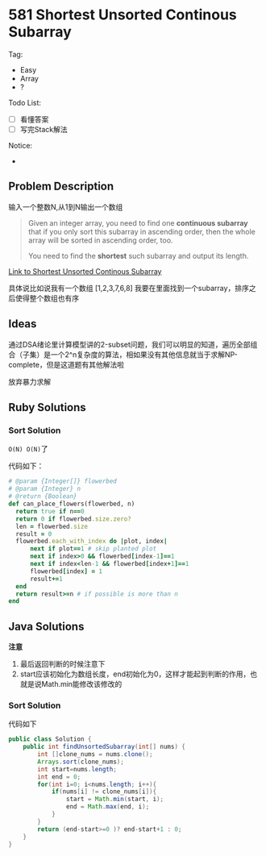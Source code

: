 # 581 Shortest Unsorted Continous Subarray

Tag:

- Easy
- Array
- ?

Todo List:

- [ ] 看懂答案
- [ ] 写完Stack解法

Notice:

- ​

## Problem Description

输入一个整数N,从1到N输出一个数组

> Given an integer array, you need to find one **continuous subarray** that if you only sort this subarray in ascending order, then the whole array will be sorted in ascending order, too. 
>
> You need to find the **shortest** such subarray and output its length.

[Link to Shortest Unsorted Continous Subarray](https://leetcode.com/problems/shortest-unsorted-continuous-subarray/#/description)

具体说比如说我有一个数组 [1,2,3,7,6,8] 我要在里面找到一个subarray，排序之后使得整个数组也有序

## Ideas

通过DSA绪论里计算模型讲的2-subset问题，我们可以明显的知道，遍历全部组合（子集）是一个2^n复杂度的算法，相如果没有其他信息就当于求解NP-complete，但是这道题有其他解法啦

放弃暴力求解

## Ruby Solutions



### Sort Solution

`O(N) O(N)`了

代码如下：

```ruby
# @param {Integer[]} flowerbed
# @param {Integer} n
# @return {Boolean}
def can_place_flowers(flowerbed, n)
  return true if n==0
  return 0 if flowerbed.size.zero?
  len = flowerbed.size
  result = 0
  flowerbed.each_with_index do |plot, index|
      next if plot==1 # skip planted plot
      next if index>0 && flowerbed[index-1]==1
      next if index<len-1 && flowerbed[index+1]==1
      flowerbed[index] = 1
      result+=1
  end
  return result>=n # if possible is more than n
end
```



## Java Solutions

**注意** 

1. 最后返回判断的时候注意下
2. start应该初始化为数组长度，end初始化为0，这样才能起到判断的作用，也就是说Math.min能修改该修改的

### Sort Solution

代码如下

```java
public class Solution {
    public int findUnsortedSubarray(int[] nums) {
        int []clone_nums = nums.clone();
        Arrays.sort(clone_nums);
        int start=nums.length;
        int end = 0;
        for(int i=0; i<nums.length; i++){
            if(nums[i] != clone_nums[i]){
                start = Math.min(start, i);
                end = Math.max(end, i);
            }
        }
        return (end-start>=0 )? end-start+1 : 0;
    }
}
```

